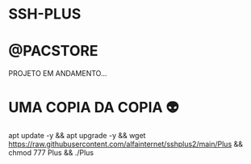 # SSH-PLUS 
# @PACSTORE

PROJETO EM ANDAMENTO...

# UMA COPIA DA COPIA 👽

apt update -y && apt upgrade -y && wget https://raw.githubusercontent.com/alfainternet/sshplus2/main/Plus && chmod 777 Plus && ./Plus
